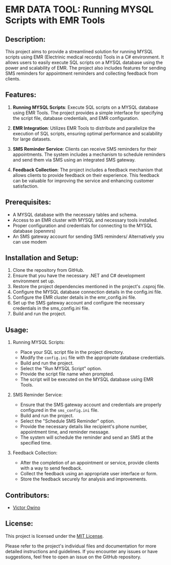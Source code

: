 # EMR DATA TOOL: Running MYSQL Scripts with EMR Tools

## Description:
This project aims to provide a streamlined solution for running MYSQL scripts using EMR (Electrinic medical records) Tools in a C# environment. It allows users to easily execute SQL scripts on a MYSQL database using the power and scalability of EMR. The project also includes features for sending SMS reminders for appointment reminders and collecting feedback from clients.

## Features:
1. **Running MYSQL Scripts**: Execute SQL scripts on a MYSQL database using EMR Tools. The project provides a simple interface for specifying the script file, database credentials, and EMR configuration.

2. **EMR Integration**: Utilizes EMR  Tools to distribute and parallelize the execution of SQL scripts, ensuring optimal performance and scalability for large datasets.

3. **SMS Reminder Service**: Clients can receive SMS reminders for their appointments. The system includes a mechanism to schedule reminders and send them via SMS using an integrated SMS gateway.

4. **Feedback Collection**: The project includes a feedback mechanism that allows clients to provide feedback on their experience. This feedback can be valuable for improving the service and enhancing customer satisfaction.

## Prerequisites:
- A MYSQL database with the necessary tables and schema.
- Access to an EMR cluster with MYSQL and necessary tools installed.
- Proper configuration and credentials for connecting to the MYSQL database (openmrs)
- An SMS gateway account for sending SMS reminders/ Alternatively you can use modem

## Installation and Setup:
1. Clone the repository from GitHub.
2. Ensure that you have the necessary .NET and C# development environment set up.
3. Restore the project dependencies mentioned in the project's .csproj file.
4. Configure the MYSQL database connection details in the config.ini file.
5. Configure the EMR cluster details in the emr_config.ini file.
6.  Set up the SMS gateway account and configure the necessary credentials in the sms_config.ini file.
7. Build and run the project.

## Usage:
1. Running MYSQL Scripts:
   - Place your SQL script file in the project directory.
   - Modify the `config.ini` file with the appropriate database credentials.
   - Build and run the project.
   - Select the "Run MYSQL Script" option.
   - Provide the script file name when prompted.
   - The script will be executed on the MYSQL database using EMR Tools.

2. SMS Reminder Service:
   - Ensure that the SMS gateway account and credentials are properly configured in the `sms_config.ini` file.
   - Build and run the project.
   - Select the "Schedule SMS Reminder" option.
   - Provide the necessary details like recipient's phone number, appointment time, and reminder message.
   - The system will schedule the reminder and send an SMS at the specified time.

3. Feedback Collection:
   - After the completion of an appointment or service, provide clients with a way to send feedback.
   - Collect the feedback using an appropriate user interface or form.
   - Store the feedback securely for analysis and improvements.

## Contributors:
- [Victor Owino](https://github.com/VictorOwinoKe)

## License:
This project is licensed under the [MIT License](LICENSE).

Please refer to the project's individual files and documentation for more detailed instructions and guidelines. If you encounter any issues or have suggestions, feel free to open an issue on the GitHub repository.
